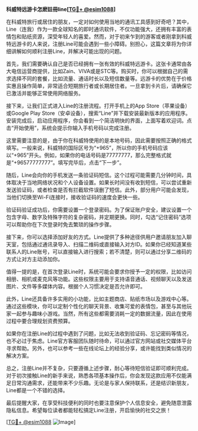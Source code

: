 **科威特远游卡怎麽註冊line[[TG💪+ @esim1088](https://t.me/s/esim1088)]**

在科威特旅行或居住的朋友，一定对如何使用当地的通讯工具感到好奇吧？其中，Line（连我）作为一款全球知名的即时通讯软件，不仅功能强大，还拥有丰富的表情包和贴纸资源，深受年轻人的喜爱。然而，对于初来乍到的游客或者刚拿到科威特远游卡的人来说，注册Line可能会遇到一些小障碍。别担心，这篇文章将为你详细讲解如何顺利注册Line，并解决可能出现的问题。

首先，我们需要确认自己是否已经拥有一张有效的科威特远游卡。这张卡通常由各大电信运营商提供，比如Zain、VIVA或是STC等。购买时，你可以根据自己的需求选择不同的套餐，比如流量、通话时长以及短信数量等。远游卡的优势在于价格实惠且操作简单，非常适合短期旅行者或长期居住者。一旦拿到卡片后，请确保它已激活并能够正常使用网络服务。

接下来，让我们正式进入Line的注册流程。打开手机上的App Store（苹果设备）或Google Play Store（安卓设备），搜索“Line”并下载安装最新版本的应用程序。安装完成后，启动应用程序，你会看到一个简洁明快的界面，上面写着欢迎词。点击“开始使用”，系统会提示你输入手机号码以完成注册。

这里需要注意的是，由于你在科威特使用的是本地号码，因此需要按照正确的格式填写。一般来说，科威特的国际区号为“+965”，所以你的手机号码应该以“+965”开头。例如，如果你的电话号码是77777777，那么完整格式就是“+96577777777”。填写完毕后，点击“下一步”。

随后，Line会向你的手机发送一条验证码短信。这个过程可能需要几分钟时间，具体取决于当地网络状况和个人设备设置。如果长时间没有收到短信，可以尝试重新发送验证码，或者检查是否有拦截软件误删了短信。此外，部分用户可能会发现，当他们切换至Wi-Fi连接时，接收验证码的速度会更快一些。

验证码验证成功后，你需要设置一个登录密码。为了保证账户安全，建议设置一个包含字母、数字及特殊字符的复杂密码，并定期更换。同时，勾选“记住密码”选项可以帮助你在下次登录时免去繁琐的操作步骤。

接下来，你可以选择添加好友的方式。Line提供了多种途径供用户邀请朋友加入聊天室，包括通过通讯录导入、扫描二维码或直接输入对方ID。如果你已经知道某些联系人的Line账号，可以直接输入进行搜索；若不清楚，则可以通过分享二维码的方式让对方主动添加你。

值得一提的是，在首次登录Line时，系统可能会要求你授予一定的权限，比如访问相册、相机或麦克风等功能。这些权限主要用于支持语音通话、视频聊天以及发送图片、文件等多媒体内容。根据个人习惯决定是否允许即可。

此外，Line还具备许多实用的小功能，比如主题商店、贴纸市场以及游戏中心等。通过这些模块，你可以定制个性化的聊天背景、收集可爱的表情包，甚至与其他玩家一起参与趣味小游戏。当然，所有这些都需要消耗一定的数据流量，因此在使用过程中要合理规划资费预算。

如果你在注册Line的过程中遇到了问题，比如无法收到验证码、忘记密码等情况，也不必过于焦虑。Line官方客服团队随时待命，可以通过官方网站或社交媒体平台寻求帮助。另外，也可以参考一些在线论坛上的经验分享，或许能找到类似情况的解决方案。

总之，注册Line并不复杂，只要遵循上述步骤，耐心等待短信验证即可顺利完成。对于初次接触Line的新手来说，熟悉各项基本操作后，你会发现这款应用不仅能满足日常沟通需求，还能带来不少乐趣。无论是与家人保持联系，还是结识新朋友，Line都是一个不错的选择。

最后提醒大家，在享受科技便利的同时也要注意保护个人信息安全，避免随意泄露隐私信息。希望每位读者都能轻松搞定Line注册，开启愉快的社交之旅！

[[TG💪+ @esim1088](https://t.me/s/esim1088) ![Image](https://i.postimg.cc/4NQfJmqS/Snipaste-2025-05-13-00-14-12.png)]